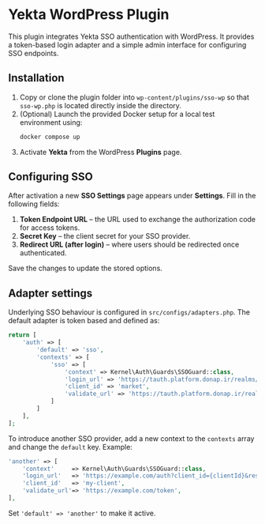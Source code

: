 # Yekta WordPress Plugin

This plugin integrates Yekta SSO authentication with WordPress.
It provides a token-based login adapter and a simple admin interface for configuring SSO endpoints.

## Installation

1. Copy or clone the plugin folder into `wp-content/plugins/sso-wp` so that `sso-wp.php` is located directly inside the directory.
2. (Optional) Launch the provided Docker setup for a local test environment using:
   ```bash
   docker compose up
   ```
3. Activate **Yekta** from the WordPress **Plugins** page.

## Configuring SSO

After activation a new **SSO Settings** page appears under **Settings**. Fill in the following fields:

1. **Token Endpoint URL** – the URL used to exchange the authorization code for access tokens.
2. **Secret Key** – the client secret for your SSO provider.
3. **Redirect URL (after login)** – where users should be redirected once authenticated.

Save the changes to update the stored options.

## Adapter settings

Underlying SSO behaviour is configured in `src/configs/adapters.php`. The default adapter is token based and defined as:

```php
return [
    'auth' => [
        'default' => 'sso',
        'contexts' => [
            'sso' => [
                'context' => Kernel\Auth\Guards\SSOGuard::class,
                'login_url' => 'https://tauth.platform.donap.ir/realms/donap/protocol/openid-connect/auth?client_id={clientId}&response_type=code',
                'client_id' => 'market',
                'validate_url' => 'https://tauth.platform.donap.ir/realms/donap/protocol/openid-connect/token'
            ]
        ]
    ],
];
```

To introduce another SSO provider, add a new context to the `contexts` array and change the `default` key. Example:

```php
'another' => [
    'context'     => Kernel\Auth\Guards\SSOGuard::class,
    'login_url'   => 'https://example.com/auth?client_id={clientId}&response_type=code',
    'client_id'   => 'my-client',
    'validate_url'=> 'https://example.com/token',
],
```

Set `'default' => 'another'` to make it active.
